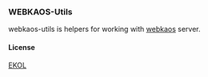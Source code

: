 ### WEBKAOS-Utils

webkaos-utils is helpers for working with [webkaos](https://github.com/essentialkaos/webkaos) server.

#### License

[EKOL](https://essentialkaos.com/ekol)
